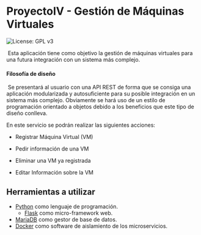 # ProyectoIV - Gestión de Máquinas Virtuales

![License: GPL v3](https://img.shields.io/badge/License-GPL%20v3-blue.svg)

​	Esta aplicación tiene como objetivo la gestión de máquinas virtuales para una futura integración con un sistema más complejo.

#### Filosofía de diseño

​	Se presentará al usuario con una API REST de forma que se consiga una aplicación modularizada y autosuficiente para su posible integración en un sistema más complejo. Obviamente se hará uso de un estilo de programación orientado a objetos debido a los beneficios que este tipo de diseño conlleva.

En este servicio se podrán realizar las siguientes acciones:

- Registrar Máquina Virtual (VM)

- Pedir información de una VM

- Eliminar una VM ya registrada

- Editar Información sobre la VM


## Herramientas a utilizar

- [Python](https://github.com/python/cpython) como lenguaje de programación.
  - [Flask](http://flask.pocoo.org/) como micro-framework web.
- [MariaDB](https://github.com/MariaDB/server) como gestor de base de datos.
- [Docker](https://github.com/docker/cli) como software de aislamiento de los microservicios.

